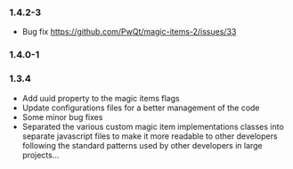 ### 1.4.2-3

- Bug fix https://github.com/PwQt/magic-items-2/issues/33

### 1.4.0-1

### 1.3.4

- Add uuid property to the magic items flags
- Update configurations files for a better management of the code
- Some minor bug fixes
- Separated the various custom magic item implementations classes into separate javascript files to make it more readable to other developers following the standard patterns used by other developers in large projects...
